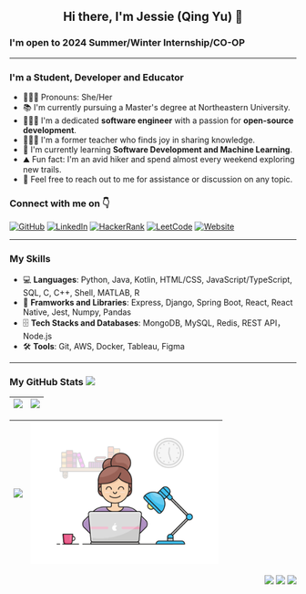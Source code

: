 <h2 align="center">Hi there, I'm Jessie (Qing Yu) 👋</h2>

### I'm open to 2024 Summer/Winter Internship/CO-OP

<hr />

### I'm a Student, Developer and Educator
- 👩🏻‍💼 Pronouns: She/Her
- 📚 I'm currently pursuing a Master's degree at Northeastern University.
- 👩🏻‍💻 I'm a dedicated **software engineer** with a passion for **open-source development**.
- 👩🏻‍🏫 I'm a former teacher who finds joy in sharing knowledge.
- 🌱 I'm currently learning **Software Development and Machine Learning**.
- ⛰️ Fun fact: I'm an avid hiker and spend almost every weekend exploring new trails.
- 💬 Feel free to reach out to me for assistance or discussion on any topic.

### Connect with me on 👇
[![GitHub](https://img.shields.io/badge/GitHub-QingYu-informational?style=flate&logo=github&logoColor=white)](https://github.com/Jessie-QingYu)
[![LinkedIn](https://img.shields.io/badge/LinkedIn-QingYu-informational?style=flat&logo=linkedin&logoColor=white)](https://www.linkedin.com/in/qing-yu-6b1803261/)
[![HackerRank](https://img.shields.io/badge/HackerRank-QingYu-informational?style=flat&logo=hackerrank&logoColor=white)](https://www.hackerrank.com/yu_qing4)
[![LeetCode](https://img.shields.io/badge/LeetCode-QingYu-informational?style=flat&logo=leetcode&logoColor=white)]()
[![Website](https://img.shields.io/badge/Website-QingYu-informational?style=flat&logo=githubpages&logoColor=white)]()

<hr />

### My Skills
- 💻 **Languages**: Python, Java, Kotlin, HTML/CSS, JavaScript/TypeScript, SQL, C, C++, Shell, MATLAB, R
- 🧳 **Framworks and Libraries**: Express, Django, Spring Boot, React, React Native, Jest, Numpy, Pandas
- 🗄️ **Tech Stacks and Databases**: MongoDB, MySQL, Redis, REST API，Node.js
- 🛠️ **Tools**: Git, AWS, Docker, Tableau, Figma

<hr />

### My GitHub Stats <img src = "https://i.pinimg.com/originals/65/c4/f4/65c4f452571be1261e9c623f7da488ac.gif" width = 20px> 
<div align="center">
  
|<img src="https://github-readme-stats.vercel.app/api?username=Jessie-QingYu&show_icons=true&theme=gotham&hide=issues&count_private=true" width = 500px />|<img src="https://github-readme-stats.vercel.app/api/top-langs/?username=Jessie-QingYu&layout=compact&theme=gotham" width = 330px />| 
| ------------- | ------------- |

|<img src="https://github-readme-streak-stats.herokuapp.com/?user=Jessie-QingYu&theme=gotham" width = 500px />|<img src="./developer.gif" width = 330px /> |
| ------------- | ------------- |

</div>

<p align="right"> 
  <img src="https://komarev.com/ghpvc/?username=Jessie-QingYu&label=views&color=blue&style=flat"/>
  <img src="https://visitor-badge.laobi.icu/badge?page_id=Jessie-QingYu&label=visitors&color=blue&style=flat"/>
  <img src="https://img.shields.io/github/last-commit/Jessie-QingYu/Jessie-QingYu?label=updated&style=flat&color=blue">
</p>

